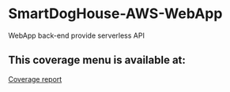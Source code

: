 # SmartDogHouse-AWS-WebApp

WebApp back-end provide serverless API

## This coverage menu is available at: 
[Coverage report](https://smartdoghouse.github.io/SmartDogHouse-AWS-WebApp/coverage/)
